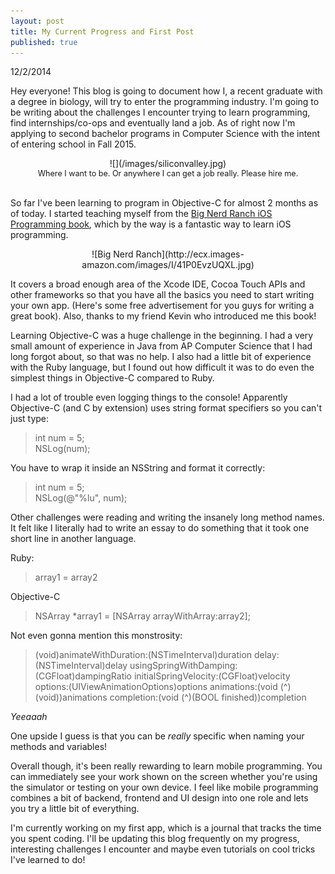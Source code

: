```yaml
---
layout: post
title: My Current Progress and First Post
published: true
---
```


<div style="font-size: 1 em">12/2/2014</div>

Hey everyone! This blog is going to document how I, a recent graduate with a degree in biology, will try to enter the programming industry. I'm going to be writing about the challenges I encounter trying to learn programming, find internships/co-ops and eventually land a job. As of right now I'm applying to second bachelor programs in Computer Science with the intent of entering school in Fall 2015. 

<div style="text-align:center" markdown="1">
![](/images/siliconvalley.jpg)
</div>
<div style="text-align:center; font-size: 0.9em">Where I want to be. Or anywhere I can get a job really. Please hire me.</div>
<br>

So far I've been learning to program in Objective-C for almost 2 months as of today. I started teaching myself from the [Big Nerd Ranch iOS Programming book](http://www.amazon.com/iOS-Programming-Ranch-Guide-Edition/dp/0321942051), which by the way is a fantastic way to learn iOS programming. 

<div style="text-align:center" markdown="1">
![Big Nerd Ranch](http://ecx.images-amazon.com/images/I/41P0EvzUQXL.jpg)
</div>

It covers a broad enough area of the Xcode IDE, Cocoa Touch APIs and other frameworks so that you have all the basics you need to start writing your own app. (Here's some free advertisement for you guys for writing a great book). Also, thanks to my friend Kevin who introduced me this book!


Learning Objective-C was a huge challenge in the beginning. I had a very small amount of experience in Java from AP Computer Science that I had long forgot about, so that was no help. I also had a little bit of experience with the Ruby language, but I found out how difficult it was to do even the simplest things in Objective-C compared to Ruby. 

I had a lot of trouble even logging things to the console! Apparently Objective-C (and C by extension) uses string format specifiers so you can't just type:

> int num = 5; <br>
  NSLog(num);

You have to wrap it inside an NSString and format it correctly:

> int num = 5;  <br>
 NSLog(@"%lu", num);
 


Other challenges were reading and writing the insanely long method names. It felt like I literally had to write an essay to do something that it took one short line in another language.

Ruby:

> array1 = array2

Objective-C

> NSArray *array1 = [NSArray arrayWithArray:array2];



Not even gonna mention this monstrosity:

> (void)animateWithDuration:(NSTimeInterval)duration
                      delay:(NSTimeInterval)delay
     usingSpringWithDamping:(CGFloat)dampingRatio
      initialSpringVelocity:(CGFloat)velocity
                    options:(UIViewAnimationOptions)options
                 animations:(void (^)(void))animations
                 completion:(void (^)(BOOL finished))completion

_Yeeaaah_

One upside I guess is that you can be _really_ specific when naming your methods and variables!

Overall though, it's been really rewarding to learn mobile programming. You can immediately see your work shown on the screen whether you're using the simulator or testing on your own device. I feel like mobile programming combines a bit of backend, frontend and UI design into one role and lets you try a little bit of everything. 

I'm currently working on my first app, which is a journal that tracks the time you spent coding. I'll be updating this blog frequently on my progress, interesting challenges I encounter and maybe even tutorials on cool tricks I've learned to do!